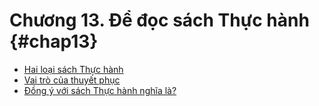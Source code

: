 
# Chương 13. Để đọc sách Thực hành {#chap13}

* [Hai loại sách Thực hành](ch13-1.md)
* [Vai trò của thuyết phục](ch13-2.md)
* [Đồng ý với sách Thực hành nghĩa là?](ch13-3.md)

